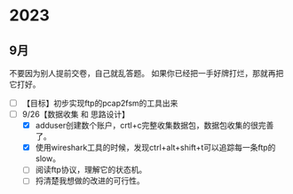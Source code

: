 # 2023
## 9月
不要因为别人提前交卷，自己就乱答题。
如果你已经把一手好牌打烂，那就再把它打好。
- [ ] 【目标】初步实现ftp的pcap2fsm的工具出来
- [ ] 9/26【数据收集 和 思路设计】
  - [x] adduser创建数个账户，crtl+c完整收集数据包，数据包收集的很完善了。
  - [x] 使用wireshark工具的时候，发现ctrl+alt+shift+t可以追踪每一条ftp的slow。
  - [ ] 阅读ftp协议，理解它的状态机。
  - [ ] 捋清楚我想做的改进的可行性。  
